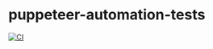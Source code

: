 # puppeteer-automation-tests

[![CI](https://github.com/maryainduri/puppeteer-automation-tests/actions/workflows/node.js.yml/badge.svg)](https://github.com/maryainduri/puppeteer-automation-tests/actions/workflows/node.js.yml)
